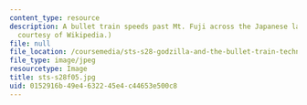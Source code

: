 ```yaml
---
content_type: resource
description: A bullet train speeds past Mt. Fuji across the Japanese landscape.(Image
  courtesy of Wikipedia.)
file: null
file_location: /coursemedia/sts-s28-godzilla-and-the-bullet-train-technology-and-culture-in-modern-japan-fall-2005/0152916b49e4632245e4c44653e500c8_sts-s28f05.jpg
file_type: image/jpeg
resourcetype: Image
title: sts-s28f05.jpg
uid: 0152916b-49e4-6322-45e4-c44653e500c8
---
```

